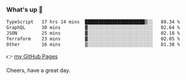 ### What's up 👋

<!--START_SECTION:waka-->

```txt
TypeScript   17 hrs 14 mins  ██████████████████████▒░░   89.34 %
GraphQL      30 mins         ▓░░░░░░░░░░░░░░░░░░░░░░░░   02.64 %
JSON         25 mins         ▓░░░░░░░░░░░░░░░░░░░░░░░░   02.18 %
Terraform    23 mins         ▓░░░░░░░░░░░░░░░░░░░░░░░░   02.05 %
Other        16 mins         ▒░░░░░░░░░░░░░░░░░░░░░░░░   01.38 %
```

<!--END_SECTION:waka-->

👉 [my GitHub Pages](https://ykzhukian.github.io)

Cheers, have a great day.

